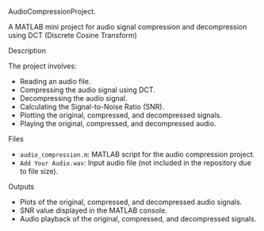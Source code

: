 AudioCompressionProject.

A MATLAB mini project for audio signal compression and decompression using DCT (Discrete Cosine Transform)


Description

The project involves:
- Reading an audio file.
- Compressing the audio signal using DCT.
- Decompressing the audio signal.
- Calculating the Signal-to-Noise Ratio (SNR).
- Plotting the original, compressed, and decompressed signals.
- Playing the original, compressed, and decompressed audio.

Files

- `audio_compression.m`: MATLAB script for the audio compression project.
- `Add Your Audio.wav`: Input audio file (not included in the repository due to file size).


Outputs

- Plots of the original, compressed, and decompressed audio signals.
- SNR value displayed in the MATLAB console.
- Audio playback of the original, compressed, and decompressed signals.

